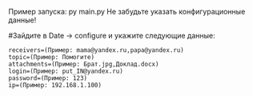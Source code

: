 Пример запуска:
	py main.py
Не забудьте указать конфигурационные данные!

#Зайдите в Date -> configure и укажите следующие данные:

	receivers=(Пример: mama@yandex.ru,papa@yandex.ru)
	topic=(Пример: Помогите)
	attachments=(Пример: Брат.jpg,Доклад.docx)	
	login=(Пример: put_IN@yandex.ru)
	password=(Пример: 123)
	ip=(Пример: 192.168.1.100)
